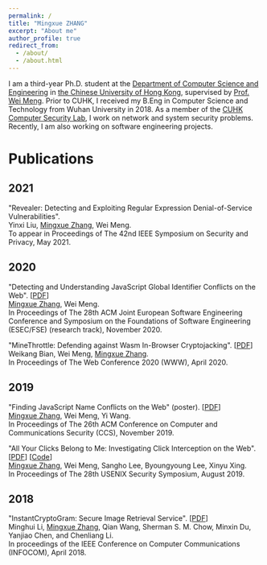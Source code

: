 ```yaml
---
permalink: /
title: "Mingxue ZHANG"
excerpt: "About me"
author_profile: true
redirect_from: 
  - /about/
  - /about.html
---
```


I am a third-year Ph.D. student at the [Department of Computer Science and Engineering](https://www.cse.cuhk.edu.hk) in [the Chinese University of Hong Kong](https://www.cuhk.edu.hk/english/index.html), supervised by [Prof. Wei Meng](https://www.cse.cuhk.edu.hk/~wei). Prior to CUHK, I received my B.Eng in Computer Science and Technology from Wuhan University in 2018.
As a member of the [CUHK Computer Security Lab](https://seclab.cse.cuhk.edu.hk), I work on network and system security problems. Recently, I am also working on software engineering projects.

Publications
======
## 2021
"Revealer: Detecting and Exploiting Regular Expression Denial-of-Service Vulnerabilities".<br> 
Yinxi Liu, <ins>Mingxue Zhang</ins>, Wei Meng.<br>
To appear in Proceedings of The 42nd IEEE Symposium on Security and Privacy, May 2021. 

## 2020
"Detecting and Understanding JavaScript Global Identifier Conflicts on the Web". [[PDF](https://zhangmx1997.github.io/papers/fse20_js_conflict.pdf)]<br>
<ins>Mingxue Zhang</ins>, Wei Meng.<br>
In Proceedings of The 28th ACM Joint European Software Engineering Conference and Symposium on the Foundations of Software Engineering (ESEC/FSE) (research track), November 2020. 

"MineThrottle: Defending against Wasm In-Browser Cryptojacking". [[PDF](https://zhangmx1997.github.io/papers/www20_minethrottle.pdf)]<br>
Weikang Bian, Wei Meng, <ins>Mingxue Zhang</ins>.<br>
In Proceedings of The Web Conference 2020 (WWW), April 2020. 

## 2019
"Finding JavaScript Name Conflicts on the Web" (poster). [[PDF](https://zhangmx1997.github.io/papers/ccs19_poster_conflict.pdf)]<br>
<ins>Mingxue Zhang</ins>, Wei Meng, Yi Wang.<br>
In Proceedings of The 26th ACM Conference on Computer and Communications Security (CCS), November 2019. 

"All Your Clicks Belong to Me: Investigating Click Interception on the Web". [[PDF](https://zhangmx1997.github.io/papers/sec19_click_interception.pdf)] [[Code](https://github.com/cuhk-seclab/observer)]<br>
<ins>Mingxue Zhang</ins>, Wei Meng, Sangho Lee, Byoungyoung Lee, Xinyu Xing.<br>
In Proceedings of The 28th USENIX Security Symposium, August 2019. 

## 2018
"InstantCryptoGram: Secure Image Retrieval Service". [[PDF](https://zhangmx1997.github.io/papers/infocom18_image_retrieval)]<br>
Minghui Li, <ins>Mingxue Zhang</ins>, Qian Wang, Sherman S. M. Chow, Minxin Du, Yanjiao Chen, and Chenliang Li.<br>
In proceedings of the IEEE Conference on Computer Communications (INFOCOM), April 2018.